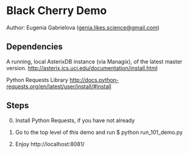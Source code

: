 <!--
 ! Licensed to the Apache Software Foundation (ASF) under one
 ! or more contributor license agreements.  See the NOTICE file
 ! distributed with this work for additional information
 ! regarding copyright ownership.  The ASF licenses this file
 ! to you under the Apache License, Version 2.0 (the
 ! "License"); you may not use this file except in compliance
 ! with the License.  You may obtain a copy of the License at
 !
 !   http://www.apache.org/licenses/LICENSE-2.0
 !
 ! Unless required by applicable law or agreed to in writing,
 ! software distributed under the License is distributed on an
 ! "AS IS" BASIS, WITHOUT WARRANTIES OR CONDITIONS OF ANY
 ! KIND, either express or implied.  See the License for the
 ! specific language governing permissions and limitations
 ! under the License.
 !-->

# Black Cherry Demo
Author: Eugenia Gabrielova (genia.likes.science@gmail.com)

## Dependencies

A running, local AsterixDB instance (via Managix), of the latest master version.
http://asterix.ics.uci.edu/documentation/install.html

Python Requests Library
http://docs.python-requests.org/en/latest/user/install/#install

## Steps

0. Install Python Requests, if you have not already

1. Go to the top level of this demo and run
$ python run_101_demo.py

2. Enjoy http://localhost:8081/
